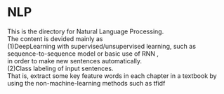 # NLP
This is the directory for Natural Language Processing.  
The content is devided mainly as  
(1)DeepLearning with supervised/unsupervised learning, such as sequence-to-sequence model or basic use of RNN ,   
in order to make new sentences automatically.  
(2)Class labeling of input sentences.   
That is, extract some key feature words in each chapter in a textbook by using the non-machine-learning methods such as tfidf
